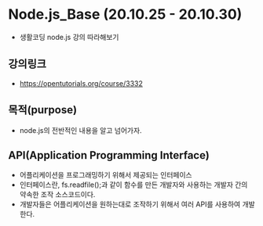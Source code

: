 # Node.js_Base (20.10.25 - 20.10.30)
- 생활코딩 node.js 강의 따라해보기
## 강의링크
- https://opentutorials.org/course/3332
## 목적(purpose)
- node.js의 전반적인 내용을 알고 넘어가자.
## API(Application Programming Interface)
- 어플리케이션을 프로그래밍하기 위해서 제공되는 인터페이스
- 인터페이스란, fs.readfile();과 같이 함수를 만든 개발자와 사용하는 개발자 간의 약속한 조작 소스코드이다.
- 개발자들은 어플리케이션을 원하는대로 조작하기 위해서 여러 API를 사용하여 개발한다.
